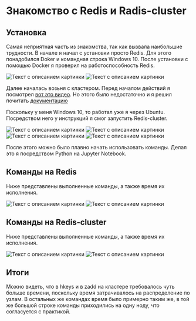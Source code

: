 # Знакомство с Redis и Radis-cluster

## Установка

Самая неприятная часть из знакомства, так как вызвала наибольшие трудности. В начале я начал с установки просто Redis. Для этого понадобился Doker и командная строка Windows 10. После установки с помощью Docker я проверил на работоспособность Redis.

![Текст с описанием картинки](/images/HW3-1.png)
![Текст с описанием картинки](/images/HW3-2.png)

Далее началась возьня с кластером. Перед началом действий я посмотрел [вот это видео](https://www.youtube.com/watch?v=N8BkmdZzxDg). Но этого было недостаточно и я решил почитать [документацию](https://developer.redis.com/operate/redis-at-scale/scalability/exercise-1/#)

Поскольку у меня Windows 10, то работал уже я через Ubuntu. Посредством него у инструкций я смог запустить Redis-cluster.

![Текст с описанием картинки](/images/HW3-3.png)
![Текст с описанием картинки](/images/HW3-4.png)
![Текст с описанием картинки](/images/HW3-5.png)
![Текст с описанием картинки](/images/HW3-6.png)

После этого можно было плавно начать использовать команды. Делал это я посредством Python на Jupyter Notebook.

## Команды на Redis

Ниже представлены выполненные команды, а также время их исполнения.

![Текст с описанием картинки](/images/HW3-7.png)
![Текст с описанием картинки](/images/HW3-8.png)

## Команды на Redis-cluster

Ниже представлены выполненные команды, а также время их исполнения.

![Текст с описанием картинки](/images/HW3-9.png)
![Текст с описанием картинки](/images/HW3-10.png)

## Итоги

Можно видеть, что в hkeys и в zadd на кластере требовалось чуть больше времени, поскольку время затрачивалось на распределение по узлам. В остальных же командах время было примерно таким же, в той же большой строке команды приходились на одну ноду, что согласуется с практикой. 

